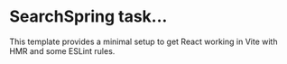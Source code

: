 # SearchSpring task...

This template provides a minimal setup to get React working in Vite with HMR and some ESLint rules.
